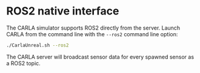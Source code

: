 # ROS2 native interface

The CARLA simulator supports ROS2 directly from the server. Launch CARLA from the command line with the `--ros2` command line option:

```sh
./CarlaUnreal.sh --ros2
```

The CARLA server will broadcast sensor data for every spawned sensor as a ROS2 topic.